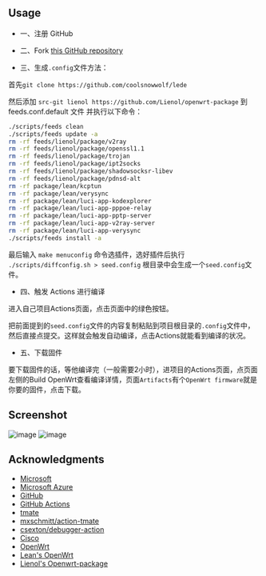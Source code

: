 ## Usage

- 一、注册 GitHub
  
- 二、Fork [this GitHub repository](https://github.com/sypopo/Actions-OpenWrt)
  
- 三、生成`.config`文件方法：  
  
首先`git clone https://github.com/coolsnowwolf/lede`  
  
然后添加 `src-git lienol https://github.com/Lienol/openwrt-package` 到 feeds.conf.default 文件 并执行以下命令： 
```bash
./scripts/feeds clean  
./scripts/feeds update -a  
rm -rf feeds/lienol/package/v2ray  
rm -rf feeds/lienol/package/openssl1.1  
rm -rf feeds/lienol/package/trojan  
rm -rf feeds/lienol/package/ipt2socks  
rm -rf feeds/lienol/package/shadowsocksr-libev  
rm -rf feeds/lienol/package/pdnsd-alt  
rm -rf package/lean/kcptun  
rm -rf package/lean/verysync  
rm -rf package/lean/luci-app-kodexplorer  
rm -rf package/lean/luci-app-pppoe-relay  
rm -rf package/lean/luci-app-pptp-server  
rm -rf package/lean/luci-app-v2ray-server  
rm -rf package/lean/luci-app-verysync  
./scripts/feeds install -a  
```
最后输入 `make menuconfig` 命令选插件，选好插件后执行 `./scripts/diffconfig.sh > seed.config` 根目录中会生成一个`seed.config`文件。
  
- 四、触发 Actions 进行编译 
  
进入自己项目Actions页面，点击页面中的绿色按钮。
  
把前面提到的`seed.config`文件的内容复制粘贴到项目根目录的`.config`文件中，然后直接点提交。这样就会触发自动编译，点击Actions就能看到编译的状况。
  
- 五、下载固件  
  
要下载固件的话，等他编译完（一般需要2小时），进项目的Actions页面，点页面左侧的Build OpenWrt查看编译详情，页面`Artifacts`有个`OpenWrt firmware`就是你要的固件，点击下载。
  
## Screenshot
![image](https://github.com/sypopo/Actions-OpenWrt/blob/master/Screenshot/20191225135919.png)
![image](https://github.com/sypopo/Actions-OpenWrt/blob/master/Screenshot/20191225135809.png)

## Acknowledgments

- [Microsoft](https://www.microsoft.com)
- [Microsoft Azure](https://azure.microsoft.com)
- [GitHub](https://github.com)
- [GitHub Actions](https://github.com/features/actions)
- [tmate](https://github.com/tmate-io/tmate)
- [mxschmitt/action-tmate](https://github.com/mxschmitt/action-tmate)
- [csexton/debugger-action](https://github.com/csexton/debugger-action)
- [Cisco](https://www.cisco.com/)
- [OpenWrt](https://github.com/openwrt/openwrt)
- [Lean's OpenWrt](https://github.com/coolsnowwolf/lede)
- [Lienol's Openwrt-package](https://github.com/Lienol/openwrt-package)
